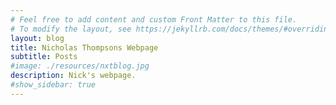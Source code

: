 ```yaml
---
# Feel free to add content and custom Front Matter to this file.
# To modify the layout, see https://jekyllrb.com/docs/themes/#overriding-theme-defaults
layout: blog
title: Nicholas Thompsons Webpage
subtitle: Posts
#image: ./resources/nxtblog.jpg
description: Nick's webpage.
#show_sidebar: true
---
```

